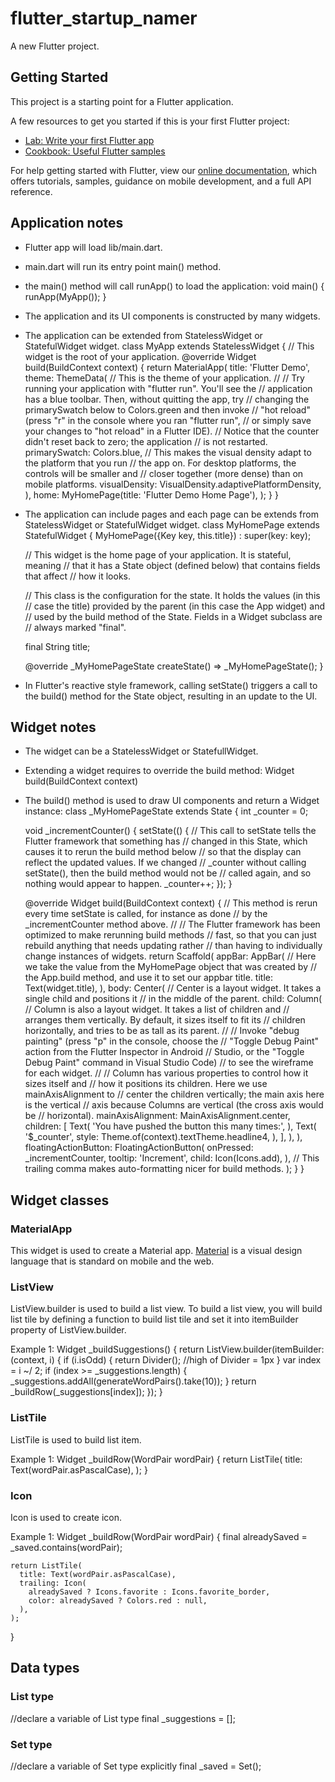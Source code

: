 # flutter_startup_namer

A new Flutter project.

## Getting Started

This project is a starting point for a Flutter application.

A few resources to get you started if this is your first Flutter project:

- [Lab: Write your first Flutter app](https://flutter.dev/docs/get-started/codelab)
- [Cookbook: Useful Flutter samples](https://flutter.dev/docs/cookbook)

For help getting started with Flutter, view our
[online documentation](https://flutter.dev/docs), which offers tutorials,
samples, guidance on mobile development, and a full API reference.

## Application notes

- Flutter app will load lib/main.dart.
- main.dart will run its entry point main() method.
- the main() method will call runApp() to load the application:
  void main() {
    runApp(MyApp());
  }
- The application and its UI components is constructed by many widgets.
- The application can be extended from StatelessWidget or StatefulWidget widget.
  class MyApp extends StatelessWidget {
    // This widget is the root of your application.
    @override
    Widget build(BuildContext context) {
      return MaterialApp(
        title: 'Flutter Demo',
        theme: ThemeData(
          // This is the theme of your application.
          //
          // Try running your application with "flutter run". You'll see the
          // application has a blue toolbar. Then, without quitting the app, try
          // changing the primarySwatch below to Colors.green and then invoke
          // "hot reload" (press "r" in the console where you ran "flutter run",
          // or simply save your changes to "hot reload" in a Flutter IDE).
          // Notice that the counter didn't reset back to zero; the application
          // is not restarted.
          primarySwatch: Colors.blue,
          // This makes the visual density adapt to the platform that you run
          // the app on. For desktop platforms, the controls will be smaller and
          // closer together (more dense) than on mobile platforms.
          visualDensity: VisualDensity.adaptivePlatformDensity,
        ),
        home: MyHomePage(title: 'Flutter Demo Home Page'),
      );
    }
  }
- The application can include pages and each page can be extends from StatelessWidget or StatefulWidget widget.
  class MyHomePage extends StatefulWidget {
    MyHomePage({Key key, this.title}) : super(key: key);

    // This widget is the home page of your application. It is stateful, meaning
    // that it has a State object (defined below) that contains fields that affect
    // how it looks.

    // This class is the configuration for the state. It holds the values (in this
    // case the title) provided by the parent (in this case the App widget) and
    // used by the build method of the State. Fields in a Widget subclass are
    // always marked "final".

    final String title;

    @override
    _MyHomePageState createState() => _MyHomePageState();
  }

- In Flutter's reactive style framework, calling setState() triggers a call to the build() method for the State object, resulting in an update to the UI.

## Widget notes
- The widget can be a StatelessWidget or StatefullWidget.
- Extending a widget requires to override the build method: Widget build(BuildContext context)
- The build() method is used to draw UI components and return a Widget instance:
class _MyHomePageState extends State<MyHomePage> {
  int _counter = 0;

  void _incrementCounter() {
    setState(() {
      // This call to setState tells the Flutter framework that something has
      // changed in this State, which causes it to rerun the build method below
      // so that the display can reflect the updated values. If we changed
      // _counter without calling setState(), then the build method would not be
      // called again, and so nothing would appear to happen.
      _counter++;
    });
  }

  @override
  Widget build(BuildContext context) {
    // This method is rerun every time setState is called, for instance as done
    // by the _incrementCounter method above.
    //
    // The Flutter framework has been optimized to make rerunning build methods
    // fast, so that you can just rebuild anything that needs updating rather
    // than having to individually change instances of widgets.
    return Scaffold(
      appBar: AppBar(
        // Here we take the value from the MyHomePage object that was created by
        // the App.build method, and use it to set our appbar title.
        title: Text(widget.title),
      ),
      body: Center(
        // Center is a layout widget. It takes a single child and positions it
        // in the middle of the parent.
        child: Column(
          // Column is also a layout widget. It takes a list of children and
          // arranges them vertically. By default, it sizes itself to fit its
          // children horizontally, and tries to be as tall as its parent.
          //
          // Invoke "debug painting" (press "p" in the console, choose the
          // "Toggle Debug Paint" action from the Flutter Inspector in Android
          // Studio, or the "Toggle Debug Paint" command in Visual Studio Code)
          // to see the wireframe for each widget.
          //
          // Column has various properties to control how it sizes itself and
          // how it positions its children. Here we use mainAxisAlignment to
          // center the children vertically; the main axis here is the vertical
          // axis because Columns are vertical (the cross axis would be
          // horizontal).
          mainAxisAlignment: MainAxisAlignment.center,
          children: <Widget>[
            Text(
              'You have pushed the button this many times:',
            ),
            Text(
              '$_counter',
              style: Theme.of(context).textTheme.headline4,
            ),
          ],
        ),
      ),
      floatingActionButton: FloatingActionButton(
        onPressed: _incrementCounter,
        tooltip: 'Increment',
        child: Icon(Icons.add),
      ), // This trailing comma makes auto-formatting nicer for build methods.
    );
  }
}

## Widget classes
### MaterialApp
This widget is used to create a Material app. [Material](https://material.io/guidelines) is a visual design language that is standard on mobile and the web.
### ListView
ListView.builder is used to build a list view.
To build a list view, you will build list tile by defining a function to build list tile and set it into itemBuilder property of ListView.builder.

Example 1:
  Widget _buildSuggestions() {
    return ListView.builder(itemBuilder: (context, i) {
      if (i.isOdd) {
        return Divider(); //high of Divider = 1px
      }
      var index = i ~/ 2;
      if (index >= _suggestions.length) {
        _suggestions.addAll(generateWordPairs().take(10));
      }
      return _buildRow(_suggestions[index]);
    });
  }
### ListTile
ListTile is used to build list item.

Example 1:
  Widget _buildRow(WordPair wordPair) {
    return ListTile(
      title: Text(wordPair.asPascalCase),
    );
  }

### Icon
Icon is used to create icon.

Example 1:
  Widget _buildRow(WordPair wordPair) {
    final alreadySaved = _saved.contains(wordPair);

    return ListTile(
      title: Text(wordPair.asPascalCase),
      trailing: Icon(
        alreadySaved ? Icons.favorite : Icons.favorite_border,
        color: alreadySaved ? Colors.red : null,  
      ),
    );
  }

## Data types
### List type
//declare a variable of List type
final _suggestions = <WordPair>[];

### Set type
//declare a variable of Set type explicitly
final _saved = Set<WordPair>();